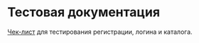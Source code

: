 # Тестовая документация  
[Чек-лист](https://docs.google.com/spreadsheets/d/1tCtvKM4hpAPXVEGKIiBdsh5pCOABQq4sa5hVcsK3Kq4/edit?usp=sharing) для тестирования регистрации, логина и каталога. 
